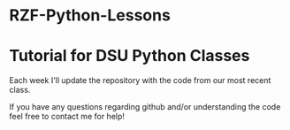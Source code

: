 # RZF-Python-Lessons
# Tutorial for DSU Python Classes

Each week I'll update the repository with the code from our most recent class.


If you have any questions regarding github and/or understanding the code feel free to contact me for help!


